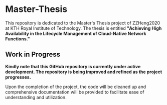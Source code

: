 # Master-Thesis

This repository is dedicated to the Master's Thesis project of ZZHeng2020 at KTH Royal Institute of Technology. The thesis is entitled **"Achieving High Availability in the Lifecycle Management of Cloud-Native Network Functions."**

## Work in Progress

**Kindly note that this GitHub repository is currently under active development. The repository is being improved and refined as the project progresses.**

Upon the completion of the project, the code will be cleaned up and comprehensive documentation will be provided to facilitate ease of understanding and utilization.
